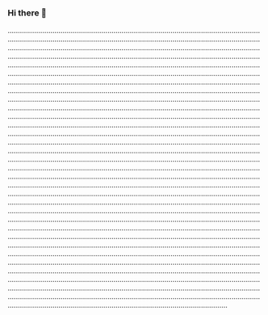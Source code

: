 ### Hi there 👋

............................................................................................................................................................................................................................................................................................................................................................................................................................................................................................................................................................................................................................................................................................................................................................................................................................................................................................................................................................................................................................................................................................................................................................................................................................................................................................................................................................................................................................................................................................................................................................................................................................................................................................................................................................................................................................................................................................................................................................................................................................................................................................................................................................................................................................................................................................................................................................................................................................................................................................................................................................................................................................................................................................................................................................................................................................................................................................................................................................................................................................................................................................................................................................................................................................................................................................................................................................................................................................................................................................................................................................................................................................................................................................................................................................................................................................................................................................................................................................................................................................................................................................................................................................................................................................................